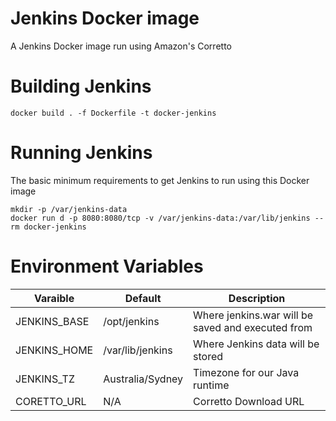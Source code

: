 # Jenkins Docker image

A Jenkins Docker image run using Amazon's Corretto

# Building Jenkins

```
docker build . -f Dockerfile -t docker-jenkins
```

# Running Jenkins

The basic minimum requirements to get Jenkins to run using this Docker image

```
mkdir -p /var/jenkins-data
docker run d -p 8080:8080/tcp -v /var/jenkins-data:/var/lib/jenkins --rm docker-jenkins
```

# Environment Variables

Varaible | Default | Description
-------- | ------- | -----------
JENKINS_BASE | /opt/jenkins | Where jenkins.war will be saved and executed from
JENKINS_HOME | /var/lib/jenkins | Where Jenkins data will be stored
JENKINS_TZ | Australia/Sydney | Timezone for our Java runtime
CORETTO_URL | N/A | Corretto Download URL